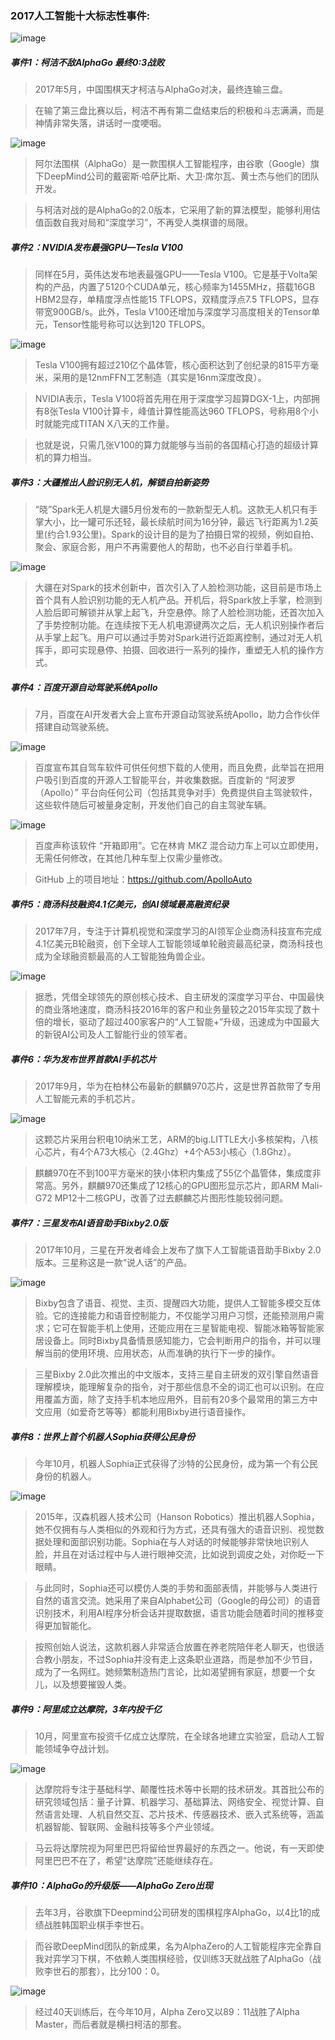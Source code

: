 ### 2017人工智能十大标志性事件:
![image](https://upload-images.jianshu.io/upload_images/9311195-36a8494f61641e1b?imageMogr2/auto-orient/strip%7CimageView2/2/w/700)

##### 事件1：柯洁不敌AlphaGo 最终0:3战败

>2017年5月，中国围棋天才柯洁与AlphaGo对决，最终连输三盘。

>在输了第三盘比赛以后，柯洁不再有第二盘结束后的积极和斗志满满，而是神情非常失落，讲话时一度哽咽。

![image](https://upload-images.jianshu.io/upload_images/9311195-19393178c7ce92fa?imageMogr2/auto-orient/strip%7CimageView2/2/w/550)

>阿尔法围棋（AlphaGo）是一款围棋人工智能程序，由谷歌（Google）旗下DeepMind公司的戴密斯·哈萨比斯、大卫·席尔瓦、黄士杰与他们的团队开发。

>与柯洁对战的是AlphaGo的2.0版本，它采用了新的算法模型，能够利用估值函数自我对局和“深度学习”，不再受人类棋谱的局限。

##### 事件2：NVIDIA发布最强GPU—Tesla V100

>同样在5月，英伟达发布地表最强GPU——Tesla V100。它是基于Volta架构的产品，内置了5120个CUDA单元，核心频率为1455MHz，搭载16GB HBM2显存，单精度浮点性能15 TFLOPS，双精度浮点7.5 TFLOPS，显存带宽900GB/s。此外，Tesla V100还增加与深度学习高度相关的Tensor单元，Tensor性能号称可以达到120 TFLOPS。

![image](https://upload-images.jianshu.io/upload_images/9311195-b3e5c0ea0bee519d?imageMogr2/auto-orient/strip%7CimageView2/2/w/500)

>Tesla V100拥有超过210亿个晶体管，核心面积达到了创纪录的815平方毫米，采用的是12nmFFN工艺制造（其实是16nm深度改良）。

>NVIDIA表示，Tesla V100将首先用在用于深度学习超算DGX-1上，内部拥有8张Tesla V100计算卡，峰值计算性能高达960 TFLOPS，号称用8个小时就能完成TITAN X八天的工作量。

>也就是说，只需几张V100的算力就能够与当前的各国精心打造的超级计算机的算力相当。

##### 事件3：大疆推出人脸识别无人机，解锁自拍新姿势

>“晓”Spark无人机是大疆5月份发布的一款新型无人机。这款无人机只有手掌大小，比一罐可乐还轻，最长续航时间为16分钟，最远飞行距离为1.2英里(约合1.93公里)。Spark的设计目的是为了拍摄日常的视频，例如自拍、聚会、家庭合影，用户不再需要他人的帮助，也不必自行举着手机。

![image](https://upload-images.jianshu.io/upload_images/9311195-11e98b3e5f540b99?imageMogr2/auto-orient/strip%7CimageView2/2/w/499)

>大疆在对Spark的技术创新中，首次引入了人脸检测功能，这目前是市场上首个具有人脸识别功能的无人机产品。开机后，将Spark放上手掌，检测到人脸后即可解锁并从掌上起飞，升空悬停。除了人脸检测功能，还首次加入了手势控制功能。在连续按下无人机电源键两次之后，无人机识别操作者后从手掌上起飞。用户可以通过手势对Spark进行近距离控制，通过对无人机挥手，即可实现悬停、拍摄、回收进行一系列的操作，重塑无人机的操作方式。

##### 事件4：百度开源自动驾驶系统Apollo

>7月，百度在AI开发者大会上宣布开源自动驾驶系统Apollo，助力合作伙伴搭建自动驾驶系统。

![image](https://upload-images.jianshu.io/upload_images/9311195-dd129017ed485934?imageMogr2/auto-orient/strip%7CimageView2/2/w/385)

>百度宣布其自驾车软件可供任何想下载的人使用，而且免费，此举旨在把用户吸引到百度的开源人工智能平台，并收集数据。百度新的 “阿波罗（Apollo）” 平台向任何公司（包括其竞争对手）免费提供自主驾驶软件，这些软件随后可被量身定制，开发他们自己的自主驾驶车辆。

![image](https://upload-images.jianshu.io/upload_images/9311195-7e552d11814d42f8?imageMogr2/auto-orient/strip%7CimageView2/2/w/539)

>百度声称该软件 “开箱即用”。它在林肯 MKZ 混合动力车上可以立即使用，无需任何修改，在其他几种车型上仅需少量修改。

>GitHub 上的项目地址：https://github.com/ApolloAuto

##### 事件5：商汤科技融资4.1亿美元，创AI领域最高融资纪录

>2017年7月，专注于计算机视觉和深度学习的AI领军企业商汤科技宣布完成4.1亿美元B轮融资，创下全球人工智能领域单轮融资最高纪录，商汤科技也成为全球融资额最高的人工智能独角兽企业。

![image](https://upload-images.jianshu.io/upload_images/9311195-4b50e5fcaffc64f6?imageMogr2/auto-orient/strip%7CimageView2/2/w/529)

>据悉，凭借全球领先的原创核心技术、自主研发的深度学习平台、中国最快的商业落地速度，商汤科技2016年的客户和业务量较之2015年实现了数十倍的增长，驱动了超过400家客户的“人工智能+”升级，迅速成为中国最大的新锐AI公司及人工智能行业的领军者。

##### 事件6：华为发布世界首款AI手机芯片

>2017年9月，华为在柏林公布最新的麒麟970芯片，这是世界首款带了专用人工智能元素的手机芯片。

![image](https://upload-images.jianshu.io/upload_images/9311195-7d24eda080159e67?imageMogr2/auto-orient/strip%7CimageView2/2/w/481)

>这颗芯片采用台积电10纳米工艺，ARM的big.LITTLE大小多核架构，八核心芯片，有4个A73大核心（2.4Ghz）+4个A53小核心（1.8Ghz）。

>麒麟970在不到100平方毫米的狭小体积内集成了55亿个晶管体，集成度非常高。另外，麒麟970还集成了12核心的GPU图形显示芯片，即ARM Mali-G72 MP12十二核GPU，改善了过去麒麟芯片图形性能较弱问题。

##### 事件7：三星发布AI语音助手Bixby2.0版

>2017年10月，三星在开发者峰会上发布了旗下人工智能语音助手Bixby 2.0版本。三星称这是一款“说人话”的产品。

![image](https://upload-images.jianshu.io/upload_images/9311195-c0d9f2547d6cc3fe?imageMogr2/auto-orient/strip%7CimageView2/2/w/382)

>Bixby包含了语音、视觉、主页、提醒四大功能，提供人工智能多模交互体验。它的连接能力和语音控制能力，不仅能学习用户习惯，还能预测用户需求；它可在智能手机上使用，还能应用在三星智能电视、智能冰箱等智能家居设备上。同时Bixby具备情景感知能力，它会判断用户的指令，并可以理解当前的使用环境、应用状态，从而准确的执行下一步的操作。

>三星Bixby 2.0此次推出的中文版本，支持三星自主研发的双引擎自然语音理解模块，能理解复杂的指令，对于那些信息不全的词汇也可以识别。在应用覆盖方面，除了支持手机本地应用外，目前有20多个最常用的第三方中文应用（如爱奇艺等等）都能利用Bixby进行语音操作。

##### 事件8：世界上首个机器人Sophia获得公民身份

>今年10月，机器人Sophia正式获得了沙特的公民身份，成为第一个有公民身份的机器人。

![image](https://upload-images.jianshu.io/upload_images/9311195-33cca60fadf38a0f?imageMogr2/auto-orient/strip%7CimageView2/2/w/400)

>2015年，汉森机器人技术公司（Hanson Robotics）推出机器人Sophia，她不仅拥有与人类相似的外观和行为方式，还具有强大的语音识别、视觉数据处理和面部识别功能。Sophia在与人对话的时候能够非常快地识别人脸，并且在对话过程中与人进行眼神交流，比如说到调皮之处，对你眨一下眼睛。

>与此同时，Sophia还可以模仿人类的手势和面部表情，并能够与人类进行自然的语言交流。她采用了来自Alphabet公司（Google的母公司）的语音识别技术，利用AI程序分析会话并提取数据，语言功能会随着时间的推移变得更加智能化。

>按照创始人说法，这款机器人非常适合放置在养老院陪伴老人聊天，也很适合教小朋友，不过Sophia并没有走上这条职业道路，而是参加不少节目，成为了一名网红。她频繁制造热门言论，比如渴望拥有家庭，想要一个女儿，以及想要摧毁人类。

##### 事件9：阿里成立达摩院，3年内投千亿

>10月，阿里宣布投资千亿成立达摩院，在全球各地建立实验室，启动人工智能领域争夺战计划。

![image](https://upload-images.jianshu.io/upload_images/9311195-3d7ede61fd8dcfb1?imageMogr2/auto-orient/strip%7CimageView2/2/w/499)

>达摩院将专注于基础科学、颠覆性技术等中长期的技术研发。其首批公布的研究领域包括：量子计算、机器学习、基础算法、网络安全、视觉计算、自然语言处理、人机自然交互、芯片技术、传感器技术、嵌入式系统等，涵盖机器智能、智联网、金融科技等多个产业领域。

>马云将达摩院视为阿里巴巴将留给世界最好的东西之一。他说，有一天即使阿里巴巴不在了，希望“达摩院”还能继续存在。

##### 事件10：AlphaGo的升级版——AlphaGo Zero出现

>去年3月，谷歌旗下Deepmind公司研发的围棋程序AlphaGo，以4比1的成绩战胜韩国职业棋手李世石。

>而谷歌DeepMind团队的新成果，名为AlphaZero的人工智能程序完全靠自我对弈学习下棋，不依赖人类围棋经验，仅训练3天就战胜了AlphaGo（战败李世石的那套），比分100：0。

![image](https://upload-images.jianshu.io/upload_images/9311195-67837445b2fc373e?imageMogr2/auto-orient/strip%7CimageView2/2/w/360)

>经过40天训练后，在今年10月，Alpha Zero又以89：11战胜了Alpha Master，而后者就是横扫柯洁的那套。